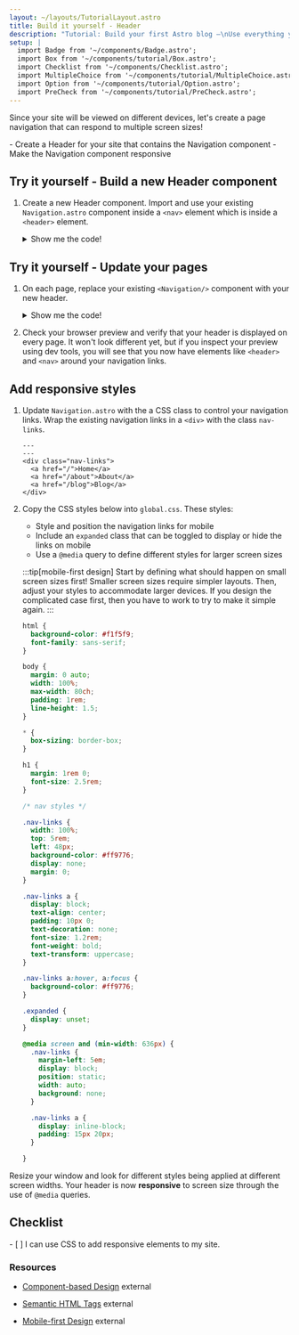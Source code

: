 ```yaml
---
layout: ~/layouts/TutorialLayout.astro
title: Build it yourself - Header
description: "Tutorial: Build your first Astro blog —\nUse everything you've learned so far to build a header with responsive navigation"
setup: |
  import Badge from '~/components/Badge.astro';
  import Box from '~/components/tutorial/Box.astro';
  import Checklist from '~/components/Checklist.astro';
  import MultipleChoice from '~/components/tutorial/MultipleChoice.astro';
  import Option from '~/components/tutorial/Option.astro';
  import PreCheck from '~/components/tutorial/PreCheck.astro';
---
```

Since your site will be viewed on different devices, let's create a page navigation that can respond to multiple screen sizes!

<PreCheck>
  - Create a Header for your site that contains the Navigation component
  - Make the Navigation component responsive
</PreCheck>


<Box icon="puzzle-piece">

## Try it yourself - Build a new Header component

1. Create a new Header component. Import and use your existing `Navigation.astro` component inside a `<nav>` element which is inside a `<header>` element.

    <details>
    <summary>Show me the code!</summary>

    Create a file named `Header.astro` in `src/components/`
     ```astro title="src/components/Header.astro"
    ---
    import Navigation from './Navigation.astro';
    ---
    <header>
      <nav>
        <Navigation />
      </nav>
    </header>
    ```

    </details>

</Box>




<Box icon="check-list">

## Try it yourself - Update your pages

1. On each page, replace your existing `<Navigation/>` component with your new header.

    <details>
    <summary>Show me the code!</summary>

    ```astro title="src/pages/index.astro" ins={3,18} del={2,17}
    ---
    import Navigation from '../components/Navigation.astro';
    import Header from '../components/Header.astro';
    import Footer from '../components/Footer.astro';
    import '../styles/global.css';
    const pageTitle = "Home Page";
    ---
    <html lang="en">
      <head>
        <meta charset="utf-8" />
        <link rel="icon" type="image/svg+xml" href="/favicon.svg" />
        <meta name="viewport" content="width=device-width" />
        <meta name="generator" content={Astro.generator} />
        <title>{pageTitle}</title>
      </head>
      <body>
        <Navigation />
        <Header />
        <h1>{pageTitle}</h1>
        <Footer />
      </body>
    </html>
    ```
    </details>

2. Check your browser preview and verify that your header is displayed on every page. It won't look different yet, but if you inspect your preview using dev tools, you will see that you now have elements like `<header>` and `<nav>` around your navigation links.

</Box>

## Add responsive styles

1. Update `Navigation.astro` with the a CSS class to control your navigation links. Wrap the existing navigation links in a `<div>` with the class `nav-links`.

    ```astro title="src/components/Navigation.astro" ins={3,7}
    ---
    ---
    <div class="nav-links">
      <a href="/">Home</a>
      <a href="/about">About</a>
      <a href="/blog">Blog</a>
    </div>
    ```

2. Copy the CSS styles below into `global.css`. These styles:

    - Style and position the navigation links for mobile
    - Include an `expanded` class that can be toggled to display or hide the links on mobile
    - Use a `@media` query to define different styles for larger screen sizes

    :::tip[mobile-first design]
    Start by defining what should happen on small screen sizes first! Smaller screen sizes require simpler layouts. Then, adjust your styles to accommodate larger devices. If you design the complicated case first, then you have to work to try to make it simple again.
    :::

    ```css title="src/styles/global.css" ins={23-100}
    html {
      background-color: #f1f5f9;
      font-family: sans-serif;
    }

    body {
      margin: 0 auto;
      width: 100%;
      max-width: 80ch;
      padding: 1rem;
      line-height: 1.5;
    }

    * {
      box-sizing: border-box;
    }

    h1 {
      margin: 1rem 0;
      font-size: 2.5rem;
    }

    /* nav styles */

    .nav-links {
      width: 100%;
      top: 5rem;
      left: 48px;
      background-color: #ff9776;
      display: none;
      margin: 0;
    }

    .nav-links a {
      display: block;
      text-align: center;
      padding: 10px 0;
      text-decoration: none;
      font-size: 1.2rem;
      font-weight: bold;
      text-transform: uppercase;
    }

    .nav-links a:hover, a:focus {
      background-color: #ff9776;
    }

    .expanded {
      display: unset;
    }

    @media screen and (min-width: 636px) {
      .nav-links {
        margin-left: 5em;
        display: block;
        position: static;
        width: auto;
        background: none;
      }

      .nav-links a {
        display: inline-block;
        padding: 15px 20px;
      }

    }
    ```

Resize your window and look for different styles being applied at different screen widths. Your header is now **responsive** to screen size through the use of `@media` queries.



<Box icon="check-list">

## Checklist

<Checklist>
- [ ] I can use CSS to add responsive elements to my site.
</Checklist>
</Box>

### Resources

- [Component-based Design](https://www.droptica.com/blog/component-based-design/) <Badge>external</Badge>

- [Semantic HTML Tags](https://www.dofactory.com/html/semantics) <Badge>external</Badge>

- [Mobile-first Design](https://www.mobileapps.com/blog/mobile-first-design) <Badge>external</Badge>
